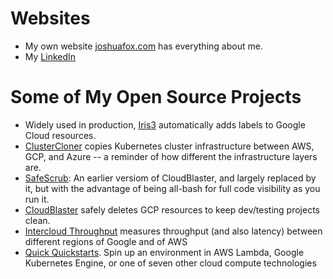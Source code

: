 # Websites
- My own website [joshuafox.com](joshuafox.com) has everything about me.
- My [LinkedIn](https://www.linkedin.com/in/joshuafox/)

# Some of My Open Source Projects

- Widely used in production,  [Iris3](https://github.com/doitintl/iris3) automatically adds labels to Google Cloud resources.
- [ClusterCloner](https://github.com/doitintl/ClusterCloner) copies Kubernetes cluster infrastructure between AWS, GCP, and Azure -- a reminder of how different the infrastructure layers are.
- [SafeScrub](https://github.com/doitintl/safescrub): An earlier versiom of CloudBlaster, and largely replaced by it, but  with the advantage of being all-bash for full code visibility as you run it.
- [CloudBlaster](https://github.com/doitintl/CloudBlaster) safely deletes GCP resources to keep dev/testing projects clean.
- [Intercloud Throughput](https://github.com/doitintl/intercloud-throughput) measures throughput (and also latency) between different regions of Google and of AWS
- [Quick Quickstarts](https://github.com/doitintl/QuickQuickstarts). Spin up an  environment in AWS Lambda, Google Kubernetes Engine, or one of seven other cloud compute technologies
